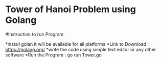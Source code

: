 # Tower of Hanoi Problem using Golang

#Instruction to run Program

*install golan it will be available for all platforms
*Link to Download : https://golang.org/
*write the code using simple text editor or any other software
*Run the Program : go run Tower.go
